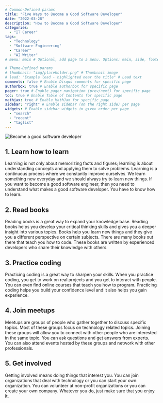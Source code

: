 ```yaml
---
# Common-Defined params
title: "Five Ways to Become a Good Software Developer"
date: "2022-03-28"
description: "How to Become a Good Software Developer"
categories:
  - "IT Career"
tags:
  - "Technology"
  - "Software Engineering"
  - "Career"
  - "AI Writer"
# menu: main # Optional, add page to a menu. Options: main, side, footer

# Theme-Defined params
# thumbnail: "img/placeholder.png" # Thumbnail image
# lead: "Example lead - highlighted near the title" # Lead text
comments: false # Enable Disqus comments for specific page
authorbox: true # Enable authorbox for specific page
pager: true # Enable pager navigation (prev/next) for specific page
toc: true # Enable Table of Contents for specific page
mathjax: true # Enable MathJax for specific page
sidebar: "right" # Enable sidebar (on the right side) per page
widgets: # Enable sidebar widgets in given order per page
  - "search"
  - "recent"
  - "taglist"
---
```


![Become a good software developer](/img/become-good-software-developer.jpg "Become a good software developer")

## 1. Learn how to learn

Learning is not only about memorizing facts and figures; learning is about understanding concepts and applying them to solve problems. Learning is a continuous process where we constantly improve ourselves. We learn something new everyday and we should always try to learn new things. If you want to become a good software engineer, then you need to understand what makes a good software developer. You have to know how to learn.

## 2. Read books

Reading books is a great way to expand your knowledge base. Reading books helps you develop your critical thinking skills and gives you a deeper insight into various topics. Books help you learn new things and they give you a different perspective on certain subjects. There are many books out there that teach you how to code. These books are written by experienced developers who share their knowledge with others.

## 3. Practice coding

Practicing coding is a great way to sharpen your skills. When you practice coding, you get to work on real projects and you get to interact with people. You can even find online courses that teach you how to program. Practicing coding helps you build your confidence level and it also helps you gain experience.

## 4. Join meetups

Meetups are groups of people who gather together to discuss specific topics. Most of these groups focus on technology related topics. Joining these groups will allow you to connect with other people who are interested in the same topic. You can ask questions and get answers from experts. You can also attend events hosted by these groups and network with other professionals.

## 5. Get involved

Getting involved means doing things that interest you. You can join organizations that deal with technology or you can start your own organization. You can volunteer at non-profit organizations or you can create your own company. Whatever you do, just make sure that you enjoy it.
